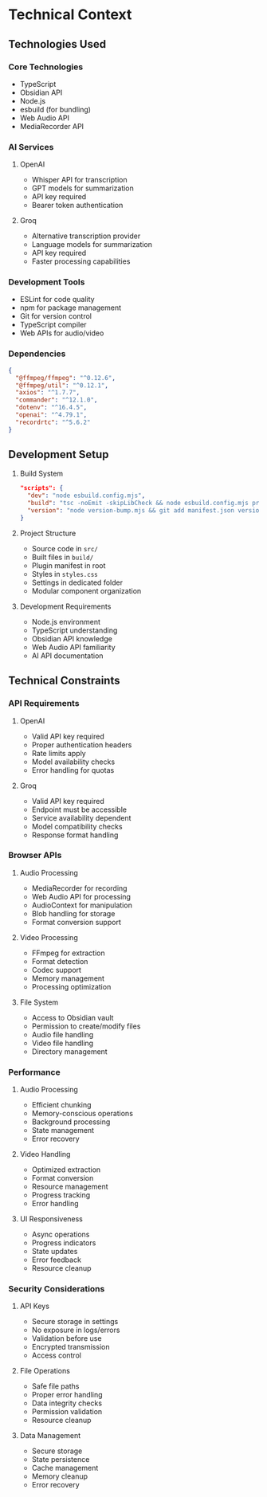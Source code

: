 # Technical Context

## Technologies Used

### Core Technologies
- TypeScript
- Obsidian API
- Node.js
- esbuild (for bundling)
- Web Audio API
- MediaRecorder API

### AI Services
1. OpenAI
   - Whisper API for transcription
   - GPT models for summarization
   - API key required
   - Bearer token authentication

2. Groq
   - Alternative transcription provider
   - Language models for summarization
   - API key required
   - Faster processing capabilities

### Development Tools
- ESLint for code quality
- npm for package management
- Git for version control
- TypeScript compiler
- Web APIs for audio/video

### Dependencies
```json
{
  "@ffmpeg/ffmpeg": "^0.12.6",
  "@ffmpeg/util": "^0.12.1",
  "axios": "^1.7.7",
  "commander": "^12.1.0",
  "dotenv": "^16.4.5",
  "openai": "^4.79.1",
  "recordrtc": "^5.6.2"
}
```

## Development Setup
1. Build System
   ```json
   "scripts": {
     "dev": "node esbuild.config.mjs",
     "build": "tsc -noEmit -skipLibCheck && node esbuild.config.mjs production",
     "version": "node version-bump.mjs && git add manifest.json versions.json"
   }
   ```

2. Project Structure
   - Source code in `src/`
   - Built files in `build/`
   - Plugin manifest in root
   - Styles in `styles.css`
   - Settings in dedicated folder
   - Modular component organization

3. Development Requirements
   - Node.js environment
   - TypeScript understanding
   - Obsidian API knowledge
   - Web Audio API familiarity
   - AI API documentation

## Technical Constraints

### API Requirements
1. OpenAI
   - Valid API key required
   - Proper authentication headers
   - Rate limits apply
   - Model availability checks
   - Error handling for quotas

2. Groq
   - Valid API key required
   - Endpoint must be accessible
   - Service availability dependent
   - Model compatibility checks
   - Response format handling

### Browser APIs
1. Audio Processing
   - MediaRecorder for recording
   - Web Audio API for processing
   - AudioContext for manipulation
   - Blob handling for storage
   - Format conversion support

2. Video Processing
   - FFmpeg for extraction
   - Format detection
   - Codec support
   - Memory management
   - Processing optimization

3. File System
   - Access to Obsidian vault
   - Permission to create/modify files
   - Audio file handling
   - Video file handling
   - Directory management

### Performance
1. Audio Processing
   - Efficient chunking
   - Memory-conscious operations
   - Background processing
   - State management
   - Error recovery

2. Video Handling
   - Optimized extraction
   - Format conversion
   - Resource management
   - Progress tracking
   - Error handling

3. UI Responsiveness
   - Async operations
   - Progress indicators
   - State updates
   - Error feedback
   - Resource cleanup

### Security Considerations
1. API Keys
   - Secure storage in settings
   - No exposure in logs/errors
   - Validation before use
   - Encrypted transmission
   - Access control

2. File Operations
   - Safe file paths
   - Proper error handling
   - Data integrity checks
   - Permission validation
   - Resource cleanup

3. Data Management
   - Secure storage
   - State persistence
   - Cache management
   - Memory cleanup
   - Error recovery
